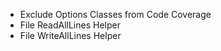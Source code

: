 -   Exclude Options Classes from Code Coverage
-   File ReadAllLines Helper
-   File WriteAllLines Helper